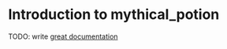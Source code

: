 # Introduction to mythical_potion

TODO: write [great documentation](http://jacobian.org/writing/what-to-write/)
